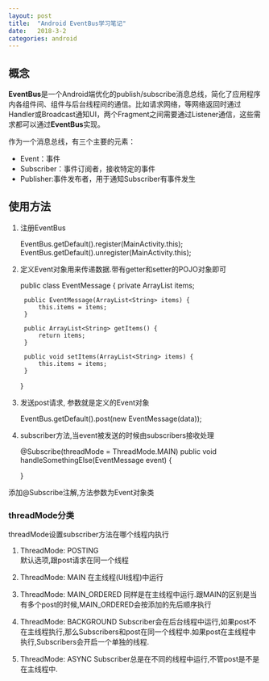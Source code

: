 ```yaml
---
layout: post
title:  "Android EventBus学习笔记"
date:   2018-3-2
categories: android
---
```


## 概念

**EventBus**是一个Android端优化的publish/subscribe消息总线，简化了应用程序内各组件间、组件与后台线程间的通信。比如请求网络，等网络返回时通过Handler或Broadcast通知UI，两个Fragment之间需要通过Listener通信，这些需求都可以通过**EventBus**实现。

作为一个消息总线，有三个主要的元素：

* Event：事件
* Subscriber：事件订阅者，接收特定的事件
* Publisher:事件发布者，用于通知Subscriber有事件发生

## 使用方法

1. 注册EventBus

    EventBus.getDefault().register(MainActivity.this);
    EventBus.getDefault().unregister(MainActivity.this);

2. 定义Event对象用来传递数据.带有getter和setter的POJO对象即可

    public class EventMessage {
        private ArrayList<String> items;

        public EventMessage(ArrayList<String> items) {
            this.items = items;
        }

        public ArrayList<String> getItems() {
            return items;
        }

        public void setItems(ArrayList<String> items) {
            this.items = items;
        }
    }

3. 发送post请求, 参数就是定义的Event对象

    EventBus.getDefault().post(new EventMessage(data));

4. subscriber方法,当event被发送的时候由subscribers接收处理

    @Subscribe(threadMode = ThreadMode.MAIN)
    public void handleSomethingElse(EventMessage event) {
        
    }

添加@Subscribe注解,方法参数为Event对象类

### threadMode分类

threadMode设置subscriber方法在哪个线程内执行

1. ThreadMode: POSTING    
默认选项,跟post请求在同一个线程

2. ThreadMode: MAIN
在主线程(UI线程)中运行

3. ThreadMode: MAIN_ORDERED
同样是在主线程中运行.跟MAIN的区别是当有多个post的时候,MAIN_ORDERED会按添加的先后顺序执行

4. ThreadMode: BACKGROUND
Subscriber会在后台线程中运行,如果post不在主线程执行,那么Subscribers和post在同一个线程中.如果post在主线程中执行,Subscribers会开启一个单独的线程.

5. ThreadMode: ASYNC
Subscriber总是在不同的线程中运行,不管post是不是在主线程中.

